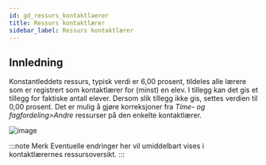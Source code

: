 ```yaml
---
id: gd_ressurs_kontaktlaerer
title: Ressurs kontaktlærer
sidebar_label: Ressurs kontaktlærer
---
```


## Innledning
Konstantleddets ressurs, typisk verdi er 6,00 prosent, tildeles alle lærere som er registrert som kontaktlærer for (minst) en elev. I tillegg kan det gis et tillegg for faktiske antall elever. Dersom slik tillegg ikke gis, settes verdien til 0,00 prosent. Det er mulig å gjøre korreksjoner fra _Time- og fagfordeling>Andre_
ressurser på den enkelte kontaktlærer.

![image](https://user-images.githubusercontent.com/10975905/136171873-1b23393f-a242-4ee8-a27c-3ca174f4dc1a.png)

:::note Merk
Eventuelle endringer her vil umiddelbart vises i kontaktlærernes ressursoversikt.
:::
